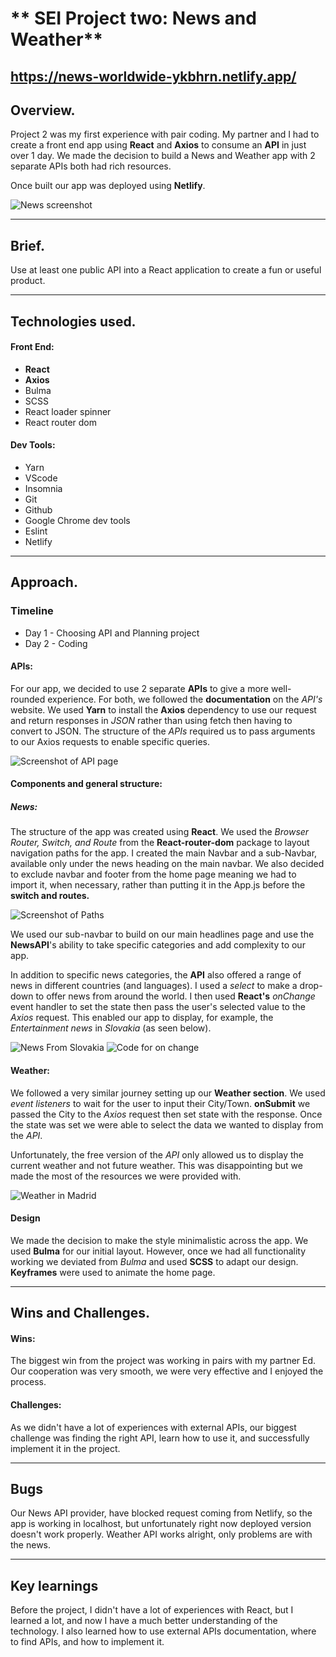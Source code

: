 # ** SEI Project two: News and Weather**
 
## https://news-worldwide-ykbhrn.netlify.app/
 
## **Overview.**
 
Project 2 was my first experience with pair coding. My partner and I had to create a front end app using **React** and **Axios** to consume an **API** in just over 1 day. We made the decision to build a News and Weather app with 2 separate APIs both had rich resources.
 
Once built our app was deployed using **Netlify**.
 
![News screenshot](images/newspage.png)
 
-------------------------
 
## **Brief.**
 
Use at least one public API into a React application to create a fun or useful product.
 
-------------------------
 
## **Technologies used.**
 
#### Front End:
* **React**
* **Axios**
* Bulma
* SCSS
* React loader spinner
* React router dom
 
#### Dev Tools:
 
* Yarn
* VScode
* Insomnia
* Git
* Github
* Google Chrome dev tools
* Eslint
* Netlify
 
 
-------------------------
 
## **Approach.**

### Timeline 
* Day 1 - Choosing API and Planning project
* Day 2 - Coding
 
#### APIs:
 
For our app, we decided to use 2 separate **APIs** to give a more well-rounded experience. For both, we followed the **documentation** on the *API's* website. We used **Yarn** to install the **Axios** dependency to use our request and return responses in *JSON* rather than using fetch then having to convert to JSON. The structure of the *APIs* required us to pass arguments to our Axios requests to enable specific queries.
 
![Screenshot of API page](images/apis.png)
 
#### Components and general structure:
 
##### News:
 
The structure of the app was created using **React**. We used the *Browser Router, Switch, and Route* from the **React-router-dom** package to layout navigation paths for the app. I created the main Navbar and a sub-Navbar, available only under the news heading on the main navbar. We also decided to exclude navbar and footer from the home page meaning we had to import it, when necessary, rather than putting it in the App.js before the **switch and routes.**
 
![Screenshot of Paths](images/paths.png)
 
We used our sub-navbar to build on our main headlines page and use the **NewsAPI**'s ability to take specific categories and add complexity to our app.
 
In addition to specific news categories, the **API** also offered a range of news in different countries (and languages). I used a *select* to make a drop-down to offer news from around the world. I then used **React's** *onChange* event handler to set the state then pass the user's selected value to the *Axios* request. This enabled our app to display, for example, the *Entertainment news* in *Slovakia* (as seen below).
 
![News From Slovakia](images/newspageSlovakia.png)
![Code for on change](images/codeOnChange.png)
 
#### Weather:
 
We followed a very similar journey setting up our **Weather section**. We used *event listeners* to wait for the user to input their City/Town. **onSubmit** we passed the City to the *Axios* request then set state with the response. Once the state was set we were able to select the data we wanted to display from the *API*.
 
Unfortunately, the free version of the *API* only allowed us to display the current weather and not future weather. This was disappointing but we made the most of the resources we were provided with.
 
![Weather in Madrid](images/weatherMadrid.png)
 
#### Design
 
We made the decision to make the style minimalistic across the app. We used **Bulma** for our initial layout. However, once we had all functionality working we deviated from *Bulma* and used **SCSS** to adapt our design. **Keyframes** were used to animate the home page.
 
 
-------------------------
 
## **Wins and Challenges.**
 
#### Wins:
 
The biggest win from the project was working in pairs with my partner Ed. Our cooperation was very smooth, we were very effective and I enjoyed the process.
 
#### Challenges:
 
As we didn't have a lot of experiences with external APIs, our biggest challenge was finding the right API, learn how to use it, and successfully implement it in the project.
 
------------------------

## Bugs 
Our News API provider, have blocked request coming from Netlify, so the app is working in localhost, but unfortunately right now deployed version doesn't work properly. Weather API works alright, only problems are with the news.

------------------------

## Key learnings 
Before the project, I didn't have a lot of experiences with React, but I learned a lot, and now I have a much better understanding of the technology.
I also learned how to use external APIs documentation, where to find APIs, and how to implement it. 


